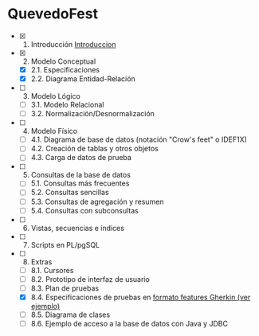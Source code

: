 # QuevedoFest

- [x] 1. Introducción  [Introduccion](Introduccion/Introduccion.md) 
- [x] 2. Modelo Conceptual
   - [x] 2.1. Especificaciones
   - [x] 2.2. Diagrama Entidad-Relación
- [ ] 3. Modelo Lógico 
   - [ ] 3.1. Modelo Relacional
   - [ ] 3.2. Normalización/Desnormalización
- [ ] 4. Modelo Físico
   - [ ] 4.1. Diagrama de base de datos (notación "Crow's feet" o IDEF1X)
   - [ ] 4.2. Creación de tablas y otros objetos
   - [ ] 4.3. Carga de datos de prueba
- [ ] 5. Consultas de la base de datos
   - [ ] 5.1. Consultas más frecuentes
   - [ ] 5.2. Consultas sencillas
   - [ ] 5.3. Consultas de agregación y resumen
   - [ ] 5.4. Consultas con subconsultas
- [ ] 6. Vistas, secuencias e índices
- [ ] 7. Scripts en PL/pgSQL
- [ ] 8. Extras
   - [ ] 8.1. Cursores
   - [ ] 8.2. Prototipo de interfaz de usuario
   - [ ] 8.3. Plan de pruebas
   - [x] 8.4. Especificaciones de pruebas en [formato features Gherkin (ver ejemplo)](features/admin-carteles.feature) 
   - [ ] 8.5. Diagrama de clases
   - [ ] 8.6. Ejemplo de acceso a la base de datos con Java y JDBC
